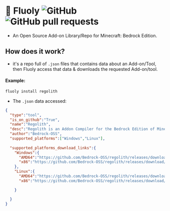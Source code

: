 # 🌿 Fluoly ![GitHub](https://img.shields.io/github/license/retr0cube/fluoly?label=License&color=blue&style=flat-square)![GitHub pull requests](https://img.shields.io/github/issues-pr/retr0cube/fluoly?label=Pull%20Requests&style=flat-square)
- An Open Source Add-on Library/Repo for Minecraft: Bedrock Edition.
## How does it work?
- it's a repo full of `.json` files that contains data about an Add-on/Tool, then Fluoly access that data & downloads the requested Add-on/tool.
#### Example:
```cmd
fluoly install regolith
```
- The `.json` data accessed:
```json
{
  "type":"tool",
  "is_on_github":"True",
  "name":"Regolith",
  "desc":"Regolith is an Addon Compiler for the Bedrock Edition of Minecraft.",
  "author":"Bedrock-OSS",
  "supported_platforms":["Windows","Linux"],
  
  "supported_platforms_download_links":{
    "Windows":{
      "AMD64":"https://github.com/Bedrock-OSS/regolith/releases/download/{}/regolith_{}_Windows_x86_64.zip",
      "x86":"https://github.com/Bedrock-OSS/regolith/releases/download/{}/regolith_{}_Windows_x86.zip"
    },
    "Linux":{
      "AMD64":"https://github.com/Bedrock-OSS/regolith/releases/download/{}/regolith_{}_Linux_x86_64.zip",
      "x86":"https://github.com/Bedrock-OSS/regolith/releases/download/{}/regolith_{}_Linux_x86.zip"

    }

  }
}
```



